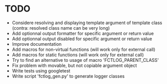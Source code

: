 # TODO

* Considere resolving and displaying template argument of template class (contra: resolved class name can be very long)
* Add optionnal output formatter for specific argument or return value
* Add optionnal output disabled for specific argument or return value
* Improve documentation
* Add macros for non-virtual functions (will work only for external call)
* Add macros for static functions (will work only for external call)
* Try to find an alternative to usage of macro 'FCTLOG_PARENT_CLASS'
* Fix problem with movable, but not copiable argument object
* Write tests using googletest
* Write script 'fctlog_gen.py' to generate logger classes
